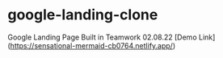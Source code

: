 # google-landing-clone
Google Landing Page Built in Teamwork 02.08.22
[Demo Link] (https://sensational-mermaid-cb0764.netlify.app/)
